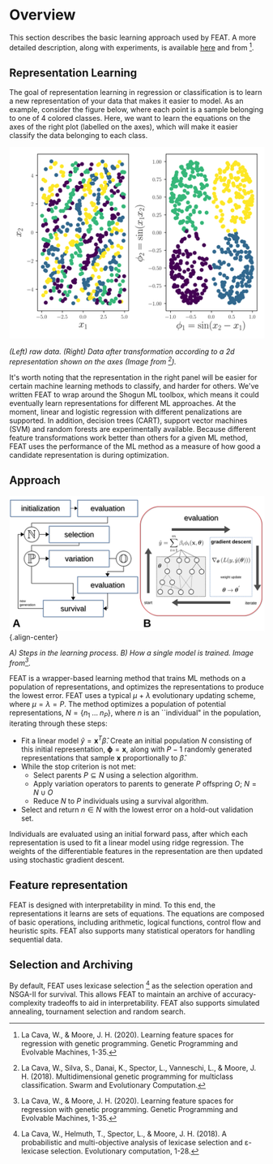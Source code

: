 # Overview

This section describes the basic learning approach used by FEAT. A more
detailed description, along with experiments, is available
[here](https://arxiv.org/abs/1807.00981) and from [^1].

## Representation Learning

The goal of representation learning in regression or classification is
to learn a new representation of your data that makes it easier to
model. As an example, consider the figure below, where each point is a
sample belonging to one of 4 colored classes. Here, we want to learn the
equations on the axes of the right plot (labelled on the axes), which
will make it easier classify the data belonging to each class.

![image1](rep_learning_demo_2d.svg)

*(Left) raw data. (Right) Data after transformation according to a 2d representation shown on the axes (Image from [^2]).*

It's worth noting that the representation in the right panel will be
easier for certain machine learning methods to classify, and harder for
others. We've written FEAT to wrap around the Shogun ML toolbox, which
means it could eventually learn representations for different ML
approaches. At the moment, linear and logistic regression with different
penalizations are supported. In addition, decision trees (CART), support
vector machines (SVM) and random forests are experimentally available.
Because different feature transformations work better than others for a
given ML method, FEAT uses the performance of the ML method as a measure
of how good a candidate representation is during optimization.

## Approach

![Feat Diagram](feat_diagram.svg){.align-center}

*A) Steps in the learning process. B) How a single model is trained.  Image from[^3].*

FEAT is a wrapper-based learning method that trains ML methods on a
population of representations, and optimizes the representations to
produce the lowest error. FEAT uses a typical $\mu$ + $\lambda$
evolutionary updating scheme, where $\mu=\lambda=P$. The method
optimizes a population of potential representations,
$N = \{n_1\;\dots\;n_P\}$, where $n$ is an \`\`individual\" in the
population, iterating through these steps:

-   Fit a linear model $\hat{y} = \mathbf{x}^T\hat{\beta}$. Create an
    initial population $N$ consisting of this initial representation,
    $\mathbf{\phi} = \mathbf{x}$, along with $P-1$ randomly generated
    representations that sample $\mathbf{x}$ proportionally to
    $\hat{\beta}$.
-   While the stop criterion is not met:
    -   Select parents $P \subseteq N$ using a selection algorithm.
    -   Apply variation operators to parents to generate $P$ offspring
        $O$; $N = N \cup O$
    -   Reduce $N$ to $P$ individuals using a survival algorithm.
-   Select and return $n \in N$ with the lowest error on a hold-out
    validation set.

Individuals are evaluated using an initial forward pass, after which
each representation is used to fit a linear model using ridge
regression. The weights of the differentiable features in the
representation are then updated using stochastic gradient descent.

## Feature representation

FEAT is designed with interpretability in mind. To this end, the
representations it learns are sets of equations. The equations are
composed of basic operations, including arithmetic, logical functions,
control flow and heuristic spits. FEAT also supports many statistical
operators for handling sequential data.

## Selection and Archiving

By default, FEAT uses lexicase selection [^4] as the selection
operation and NSGA-II for survival. This allows FEAT to maintain an
archive of accuracy-complexity tradeoffs to aid in interpretability.
FEAT also supports simulated annealing, tournament selection and random
search.

[^1]: La Cava, W., & Moore, J. H. (2020). Learning feature spaces for
    regression with genetic programming. Genetic Programming and
    Evolvable Machines, 1-35.

[^2]: La Cava, W., Silva, S., Danai, K., Spector, L., Vanneschi, L., &
    Moore, J. H. (2018). Multidimensional genetic programming for
    multiclass classification. Swarm and Evolutionary Computation.

[^3]: La Cava, W., & Moore, J. H. (2020). Learning feature spaces for
    regression with genetic programming. Genetic Programming and
    Evolvable Machines, 1-35.

[^4]: La Cava, W., Helmuth, T., Spector, L., & Moore, J. H. (2018). A
    probabilistic and multi-objective analysis of lexicase selection and
    ε-lexicase selection. Evolutionary computation, 1-28.

